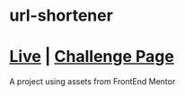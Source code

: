 # url-shortener

  <h1>
    <a href="https://url-shorterner-alo.netlify.app/" color="white">Live</a>
    <span> | </span>
    <a href="https://www.frontendmentor.io/challenges/url-shortening-api-landing-page-2ce3ob-G">Challenge Page</a>
  </h1>

A project using assets from FrontEnd Mentor
